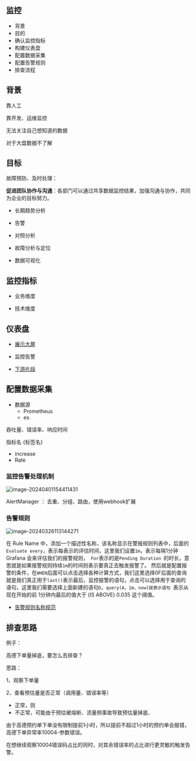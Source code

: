 ## 监控



- 背景
- 目的
- 确认监控指标
- 构建仪表盘
- 配置数据采集
- 配置告警规则
- 排查流程







## 背景

靠人工

靠开发、运维监控

无法关注自己想知道的数据

对于大盘数据不了解



## 目标

故障预防、及时处理：

**促进团队协作与沟通**：各部门可以通过共享数据监控结果，加强沟通与协作，共同为企业的目标努力。

- 长期趋势分析

- 告警

- 对照分析

- 故障分析与定位

- 数据可视化

  

## 监控指标

- 业务维度

- 技术维度

  







## 仪表盘

- [展示大屏](http://grafana-pro.ruqimobility.com/d/3R9hYt1Sz/kai-ping-da-pan)

- 监控告警
- [下游片段](http://grafana-pro.ruqimobility.com/d/xTOSum1Iz/kai-ping-liu-liang-xia-you-pian-duan)



## 配置数据采集

- 数据源
  - Prometheus
  - es

吞吐量、错误率、响应时间



指标名 {标签名}



- increase
- Rate





### 监控告警处理机制

![image-20240401154411431](https://gitee.com/Damon_Koy/images/raw/master/md/监控-Prometheus与AlertManager通信.png)

AlertManager ： 去重、分组、路由，使用webhook扩展



### 告警规则   

![image-20240326113144271](https://gitee.com/Damon_Koy/images/raw/master/md/监控-告警规则配置展示.png)

在 Rule Name 中，添加一个描述性名称，该名称显示在警报规则列表中，后面的`Evaluate every`，表示每表示的评估时间，这里我们设置`1m`，表示每隔1分钟 Grafana 会来评估我们的报警规则，` For`表示的是`Pending Duration `的时长，意思就是如果报警规则持续`1m`的时间则表示要真正去触发报警了。
然后就是配置报警的条件，在`WHEN`后面可以点击选择各种计算方式，我们这里选择0F后面的查询就是我们真正用于`last()`表示最后，监控报警的语句，点击可以选择用于查询的语句，这里我们需要选择上面新建的语句`D`，`query(A，1m，now)就表示语句 `表示从现在开始的前 1分钟内最后的值大于 (IS ABOVE)  0.035 这个阈值。

- [告警规则名称规范](https://ruqimobility.feishu.cn/wiki/OY4zwAg6uieMfJktw82c7NfenBc)

  



## 排查思路

例子：

高德下单量掉底，要怎么去排查？



思路：

1、观察下单量

2、查看预估量是否正常（调用量、错误率等）

- 正常，则
- 不正常，可能由于预估被熔断、流量侧事故导致预估量掉底、





由于高德预约单下单没有限制提前1小时，所以提前不超过1小时的预约单会报错，高德下单异常率10004-参数错误。

在想继续观察10004错误码占比的同时，对其余错误率的占比进行更灵敏的触发告警。
